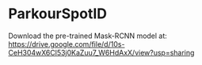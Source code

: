 # ParkourSpotID
Download the pre-trained Mask-RCNN model at:
https://drive.google.com/file/d/10s-CeH304wX6Cl53j0KaZuu7_W6HdAxX/view?usp=sharing
